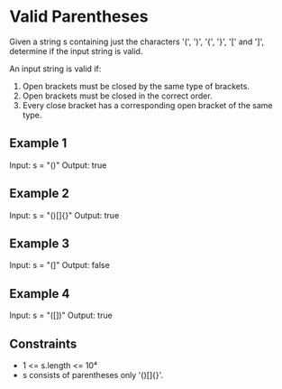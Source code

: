 # Valid Parentheses

Given a string s containing just the characters '(', ')', '{', '}', '[' and ']', determine if the input string is valid.

An input string is valid if:

1. Open brackets must be closed by the same type of brackets.
2. Open brackets must be closed in the correct order.
3. Every close bracket has a corresponding open bracket of the same type.

## Example 1

Input: s = "()"
Output: true

## Example 2

Input: s = "()[]{}"
Output: true

## Example 3

Input: s = "(]"
Output: false

## Example 4

Input: s = "([])"
Output: true

## Constraints

- 1 <= s.length <= 10⁴
- s consists of parentheses only '()[]{}'.
